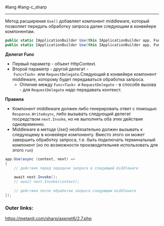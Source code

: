 #lang #lang-c_sharp 

---
Метод расширения `Use()` добавляет компонент middleware, который позволяет передать обработку запроса далее следующим в конвейере компонентам.
```csharp
public static IApplicationBuilder Use(this IApplicationBuilder app, Func<HttpContext, Func<Task>, Task> middleware);
public static IApplicationBuilder Use(this IApplicationBuilder app, Func<HttpContext, RequestDelegate, Task> middleware)
```

**Делегат Func**
- Первый параметр - объект HttpContext.
- Второй параметр - другой делегат - `Func<Task> `или `RequestDelegate`.Следующий в конвейере компонент middleware, которому будет передаваться обработка запроса.
	- Отличие между `Func<Task> `и `RequestDelegate` - в способе вызова - для `RequestDelegate` надо передавать контекст.

**Правила** 
- Компонент middleware должен либо генерировать ответ с помощью `Response.WriteAsync`, либо вызывать следующий делегат посредством `next.Invoke`, но не выполнять оба этих действия одновременно.
- Middleware в методе Use() необязательно должен вызывать к следующему в конвейере компоненту. Вместо этого он может завершить обработку запроса, т.е. быть подключать терминальный компонент (но по возможности производительнее использовать для этого `run`)

```csharp
app.Use(async (context, next) =>
{
    // действия перед передачи запроса в следующий middleware
    
    await next.Invoke();
    // await next.Invoke(context);
    
    // действия после обработки запроса следующим middleware
});
```

### Outer links:
https://metanit.com/sharp/aspnet6/2.7.php